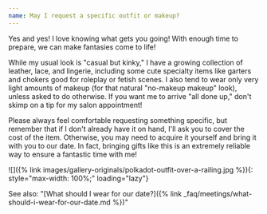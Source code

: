 ```yaml
---
name: May I request a specific outfit or makeup?
---
```


Yes and yes! I love knowing what gets you going! With enough time to prepare, we can make fantasies come to life!

While my usual look is "casual but kinky," I have a growing collection of leather, lace, and lingerie, including some cute specialty items like garters and chokers good for roleplay or fetish scenes. I also tend to wear only very light amounts of makeup (for that natural "no-makeup makeup" look), unless asked to do otherwise. If you want me to arrive "all done up," don't skimp on a tip for my salon appointment!

Please always feel comfortable requesting something specific, but remember that if I don't already have it on hand, I'll ask you to cover the cost of the item. Otherwise, you may need to acquire it yourself and bring it with you to our date. In fact, bringing gifts like this is an extremely reliable way to ensure a fantastic time with me!

![]({% link images/gallery-originals/polkadot-outfit-over-a-railing.jpg %}){: style="max-width: 100%;" loading="lazy"}

See also: "[What should I wear for our date?]({% link _faq/meetings/what-should-i-wear-for-our-date.md %})"
